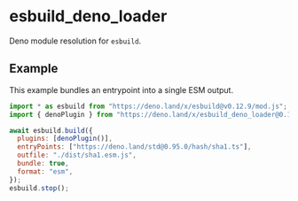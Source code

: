 # esbuild_deno_loader

Deno module resolution for `esbuild`.

## Example

This example bundles an entrypoint into a single ESM output.

```js
import * as esbuild from "https://deno.land/x/esbuild@v0.12.9/mod.js";
import { denoPlugin } from "https://deno.land/x/esbuild_deno_loader@0.1.1/mod.ts";

await esbuild.build({
  plugins: [denoPlugin()],
  entryPoints: ["https://deno.land/std@0.95.0/hash/sha1.ts"],
  outfile: "./dist/sha1.esm.js",
  bundle: true,
  format: "esm",
});
esbuild.stop();
```
